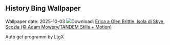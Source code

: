 ## History Bing Wallpaper
Wallpaper date: 2025-10-03
![](https://www.bing.com/th?id=OHR.SkyeHeather_IT-IT9085939814_UHD.jpg&w=1000)Download: [Erica a Glen Brittle, Isola di Skye, Scozia (© Adam Mowery/TANDEM Stills + Motion)](https://www.bing.com/th?id=OHR.SkyeHeather_IT-IT9085939814_UHD.jpg)

Auto get programm by LtgX
